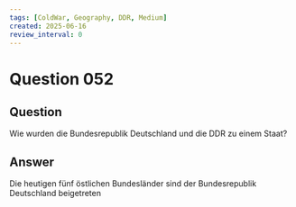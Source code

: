 ```yaml
---
tags: [ColdWar, Geography, DDR, Medium]
created: 2025-06-16
review_interval: 0
---
```


# Question 052

## Question

Wie wurden die Bundesrepublik Deutschland und die DDR zu einem Staat?

## Answer

Die heutigen fünf östlichen Bundesländer sind der Bundesrepublik Deutschland beigetreten
